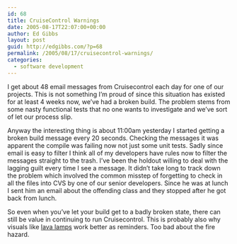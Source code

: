 ```yaml
---
id: 68
title: CruiseControl Warnings
date: 2005-08-17T22:07:00+00:00
author: Ed Gibbs
layout: post
guid: http://edgibbs.com/?p=68
permalink: /2005/08/17/cruisecontrol-warnings/
categories:
  - software development
---
```

I get about 48 email messages from Cruisecontrol each day for one of our projects. This is not something I&#8217;m proud of since this situation has existed for at least 4 weeks now, we&#8217;ve had a broken build. The problem stems from some nasty functional tests that no one wants to investigate and we&#8217;ve sort of let our process slip.

Anyway the interesting thing is about 11:00am yesterday I started getting a broken build message every 20 seconds. Checking the messages it was apparent the compile was failing now not just some unit tests. Sadly since email is easy to filter I think all of my developers have rules now to filter the messages straight to the trash. I&#8217;ve been the holdout willing to deal with the lagging guilt every time I see a message. It didn&#8217;t take long to track down the problem which involved the common misstep of forgetting to check in all the files into CVS by one of our senior developers. Since he was at lunch I sent him an email about the offending class and they stopped after he got back from lunch.

So even when you&#8217;ve let your build get to a badly broken state, there can still be value in continuing to run Cruisecontrol. This is probably also why visuals like [lava lamps](http://www.pragmaticautomation.com/cgi-bin/pragauto.cgi/Monitor/Devices/BubbleBubbleBuildsInTrouble.rdoc) work better as reminders. Too bad about the fire hazard.